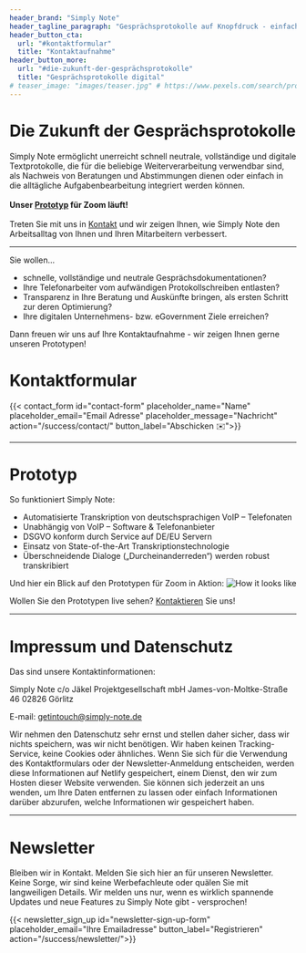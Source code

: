 ```yaml
---
header_brand: "Simply Note"
header_tagline_paragraph: "Gesprächsprotokolle auf Knopfdruck - einfach, schnell und sicher. Made in Germany. <br> Wir machen aus digitalen Telefonaten und Videokonferenzen vollautomatisiert Transkriptionen - plattformunabhängig und einzigartig in Deutschland, Österreich und der Schweiz."
header_button_cta:
  url: "#kontaktformular"
  title: "Kontaktaufnahme"
header_button_more:
  url: "#die-zukunft-der-gesprächsprotokolle"
  title: "Gesprächsprotokolle digital"
# teaser_image: "images/teaser.jpg" # https://www.pexels.com/search/product%20testing/
---
```


# Die Zukunft der Gesprächsprotokolle

Simply Note ermöglicht unerreicht schnell neutrale, vollständige und digitale Textprotokolle, die für die beliebige Weiterverarbeitung verwendbar sind, als Nachweis von Beratungen und Abstimmungen dienen oder einfach in die alltägliche Aufgabenbearbeitung integriert werden können. <br> <br>**Unser [Prototyp](#prototyp) für Zoom läuft!** <br> <br> Treten Sie mit uns in [Kontakt](#contact-form) und wir zeigen Ihnen, wie Simply Note den Arbeitsalltag von Ihnen und Ihren Mitarbeitern verbessert.

---

Sie wollen...
- schnelle, vollständige und neutrale Gesprächsdokumentationen?
- Ihre Telefonarbeiter vom aufwändigen Protokollschreiben entlasten? 
- Transparenz in Ihre Beratung und Auskünfte bringen, als ersten Schritt zur deren Optimierung?
- Ihre digitalen Unternehmens- bzw. eGovernment Ziele erreichen?

Dann freuen wir uns auf Ihre Kontaktaufnahme - wir zeigen Ihnen gerne unseren Prototypen!

# Kontaktformular
{{< contact_form id="contact-form" placeholder_name="Name" placeholder_email="Email Adresse" placeholder_message="Nachricht" action="/success/contact/" button_label="Abschicken ✉️">}}

---

# Prototyp

So funktioniert Simply Note:
- Automatisierte Transkription von deutschsprachigen VoIP – Telefonaten
- Unabhängig von VoIP – Software & Telefonanbieter
- DSGVO konform durch Service auf DE/EU Servern
- Einsatz von State-of-the-Art Transkriptionstechnologie 
- Überschneidende Dialoge („Durcheinanderreden“) werden robust transkribiert 

Und hier ein Blick auf den Prototypen für Zoom in Aktion:
![How it looks like](images/prototype_2.jpg)

Wollen Sie den Prototypen live sehen? [Kontaktieren](#contact-form) Sie uns!

---

# Impressum und Datenschutz

Das sind unsere Kontaktinformationen:

Simply Note
c/o Jäkel Projektgesellschaft mbH
James-von-Moltke-Straße 46
02826 Görlitz


E-mail: getintouch@simply-note.de


Wir nehmen den Datenschutz sehr ernst und stellen daher sicher, dass wir nichts speichern, was wir nicht benötigen. Wir haben keinen Tracking-Service, keine Cookies oder ähnliches. Wenn Sie sich für die Verwendung des Kontaktformulars oder der Newsletter-Anmeldung entscheiden, werden diese Informationen auf Netlify gespeichert, einem Dienst, den wir zum Hosten dieser Website verwenden. Sie können sich jederzeit an uns wenden, um Ihre Daten entfernen zu lassen oder einfach Informationen darüber abzurufen, welche Informationen wir gespeichert haben.

---

# Newsletter

Bleiben wir in Kontakt. Melden Sie sich hier an für unseren Newsletter. Keine Sorge, wir sind keine Werbefachleute oder quälen Sie mit langweiligen Details. Wir melden uns nur, wenn es wirklich spannende Updates und neue Features zu Simply Note gibt - versprochen!

{{< newsletter_sign_up id="newsletter-sign-up-form" placeholder_email="Ihre Emailadresse" button_label="Registrieren" action="/success/newsletter/">}}
